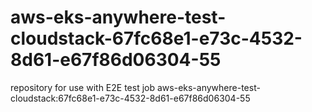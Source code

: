 # aws-eks-anywhere-test-cloudstack-67fc68e1-e73c-4532-8d61-e67f86d06304-55
repository for use with E2E test job aws-eks-anywhere-test-cloudstack:67fc68e1-e73c-4532-8d61-e67f86d06304-55
